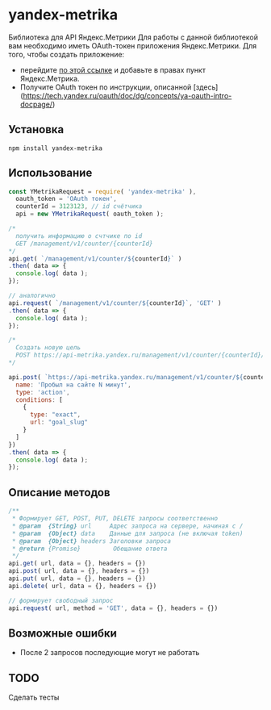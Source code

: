 # yandex-metrika
Библиотека для API Яндекс.Метрики 
Для работы с данной библиотекой вам необходимо иметь OAuth-токен приложения Яндекс.Метрики. 
Для того, чтобы создать приложение:
- перейдите [по этой ссылке](https://oauth.yandex.ru/client/new) и добавьте в правах пункт Яндекс.Метрика.
- Получите OAuth токен по инструкции, описанной [здесь] (https://tech.yandex.ru/oauth/doc/dg/concepts/ya-oauth-intro-docpage/)

## Установка
```
npm install yandex-metrika
```
## Использование

```javascript
const YMetrikaRequest = require( 'yandex-metrika' ),
  oauth_token = 'OAuth токен',
  counterId = 3123123, // id счётчика
  api = new YMetrikaRequest( oauth_token );

/* 
  получить информацию о счтчике по id
  GET /management/v1/counter/{counterId}
*/
api.get( `/management/v1/counter/${counterId}` )
.then( data => {
  console.log( data );
});

// аналогично
api.request( `/management/v1/counter/${counterId}`, 'GET' )
.then( data => {
  console.log( data );
});

/* 
  Создать новую цель
  POST https://api-metrika.yandex.ru/management/v1/counter/{counterId}/goals
*/

api.post( `https://api-metrika.yandex.ru/management/v1/counter/${counterId}/goals`, {
  name: 'Пробыл на сайте N минут',
  type: 'action',
  conditions: [
    {
      type: "exact",
      url: "goal_slug"
    }
  ]
})
.then( data => {
  console.log( data );
});

```

## Описание методов

```javascript
/**
 * Формирует GET, POST, PUT, DELETE запросы соответственно
 * @param  {String} url     Адрес запроса на сервере, начиная с /
 * @param  {Object} data    Данные для запроса (не включая token)
 * @param  {Object} headers Заголовки запроса
 * @return {Promise}         Обещание ответа
 */
api.get( url, data = {}, headers = {})
api.post( url, data = {}, headers = {})
api.put( url, data = {}, headers = {})
api.delete( url, data = {}, headers = {})

// формирует свободный запрос
api.request( url, method = 'GET', data = {}, headers = {})
```

## Возможные ошибки

- После 2 запросов последующие могут не работать

## TODO

Сделать тесты
